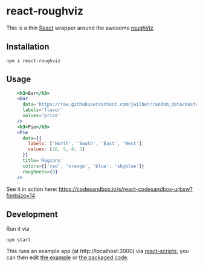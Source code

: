 # react-roughviz

This is a thin [React](https://reactjs.org) wrapper around the awesome [roughViz](https://github.com/jwilber/roughViz).

## Installation

```
npm i react-roughviz
```

## Usage

```jsx
    <h3>Bar</h3>
    <Bar
      data='https://raw.githubusercontent.com/jwilber/random_data/master/flavors.csv'
      labels='flavor'
      values='price'
    />
    <h3>Pie</h3>
    <Pie
      data={{
        labels: ['North', 'South', 'East', 'West'],
        values: [10, 5, 8, 3]
      }}
      title='Regions'
      colors={['red', 'orange', 'blue', 'skyblue']}
      roughness={8}
    />
```

See it in action here: https://codesandbox.io/s/react-codesandbox-urbsw?fontsize=14


## Development

Run it via

```
npm start
```

This runs an example app (at http://localhost:3000) via [react-scripts](https://www.npmjs.com/package/react-scripts), you can then edit [the example](./src/index.js) or [the packaged code](./src/lib/index.js).